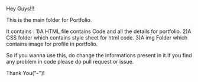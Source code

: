 Hey Guys!!!

This is the main folder for Portfolio.

It contains :
 1)A HTML file contains Code and all the details for portfolio.
 2)A CSS folder which contains style sheet for html code.
 3)A img Folder which contains image for profile in portfolio.

 So if you wanna use this, do change the informations present in it.If you find any problem in code please do pull request or issue.

 Thank You("-")!
